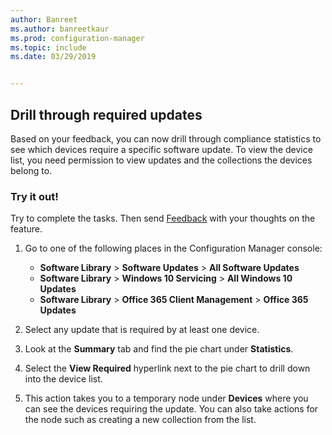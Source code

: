 ```yaml
---
author: Banreet
ms.author: banreetkaur
ms.prod: configuration-manager
ms.topic: include
ms.date: 03/29/2019


---
```


## <a name="bkmk_req-updates"></a> Drill through required updates

<!--4224414-->

Based on your feedback, you can now drill through compliance statistics to see which devices require a specific software update. To view the device list, you need permission to view updates and the collections the devices belong to.  

### Try it out!

Try to complete the tasks. Then send [Feedback](../../../../understand/product-feedback.md) with your thoughts on the feature.

1. Go to one of the following places in the Configuration Manager console:

   - **Software Library** > **Software Updates** > **All Software Updates**
   - **Software Library** > **Windows 10 Servicing** > **All Windows 10 Updates**
   - **Software Library** > **Office 365 Client Management** > **Office 365 Updates**

1. Select any update that is required by at least one device.
1. Look at the **Summary** tab and find the pie chart under  **Statistics**.
1. Select the **View Required** hyperlink next to the pie chart to drill down into the device list.
1. This action takes you to a temporary node under **Devices** where you can see the devices requiring the update. You can also take actions for the node such as creating a new collection from the list.

